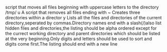  script that moves all files beginning with uppercase letters to the directory /tmp/
u
A script that removes all files ending with ~
Creates three directories within a director
y
Lists all the files and directories of the current directory,seperated by commas.Directory names end with a slash(/)also list hidden files and directories,the listing should be alpha ordered except for the currect working directory and parent directories which should be listed at the very beginning.Only digits and letters should be used to sort and digits come first.The listing should end with a new line
